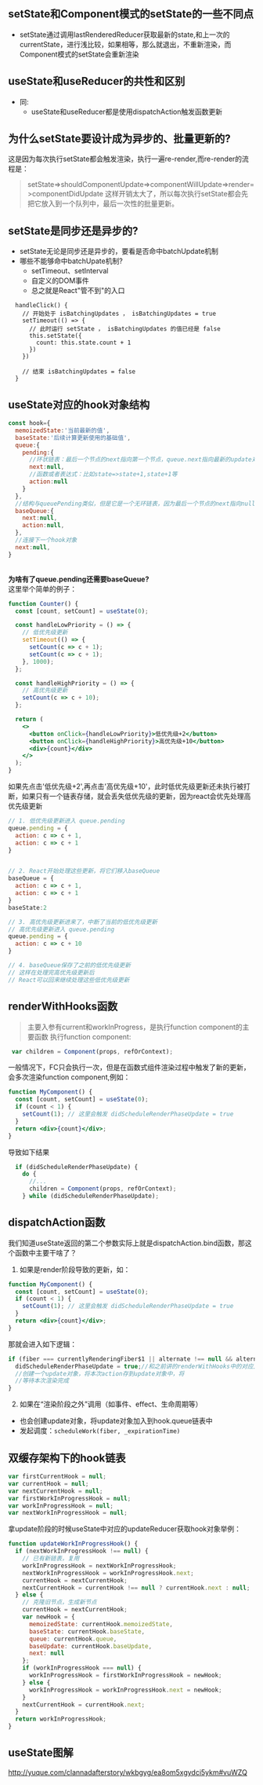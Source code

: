 ## setState和Component模式的setState的一些不同点
- setState通过调用lastRenderedReducer获取最新的state,和上一次的currentState，进行浅比较，如果相等，那么就退出，不重新渲染，而Component模式的setState会重新渲染
## useState和useReducer的共性和区别
- 同:
  - useState和useReducer都是使用dispatchAction触发函数更新

## 为什么setState要设计成为异步的、批量更新的?
这是因为每次执行setState都会触发渲染，执行一遍re-render,而re-render的流程是：
> setState=>shouldComponentUpdate=>componentWillUpdate=>render=>componentDidUpdate
这样开销太大了，所以每次执行setState都会先把它放入到一个队列中，最后一次性的批量更新。

## setState是同步还是异步的?
- setState无论是同步还是异步的，要看是否命中batchUpdate机制
- 哪些不能够命中batchUpate机制?
    - setTimeout、setInterval
    - 自定义的DOM事件
    - 总之就是React"管不到"的入口
```tsx
  handleClick() {
    // 开始处于 isBatchingUpdates ， isBatchingUpdates = true
    setTimeout(() => {
      // 此时运行 setState ， isBatchingUpdates 的值已经是 false
      this.setState({
        count: this.state.count + 1
      })
    })

    // 结束 isBatchingUpdates = false
  }
```
## useState对应的hook对象结构
```javascript
const hook={
  memoizedState:'当前最新的值',
  baseState:'后续计算更新使用的基础值',
  queue:{
    pending:{
      //环状链表：最后一个节点的next指向第一个节点，queue.next指向最新的update对象
      next:null,
      //函数或者表达式：比如state=>state+1,state+1等
      action:null
    }
  },
  //结构与queuePending类似，但是它是一个无环链表，因为最后一个节点的next指向null
  baseQueue:{
    next:null,
    action:null,
  },
  //连接下一个hook对象
  next:null,
}
```
<br>
<strong>为啥有了queue.pending还需要baseQueue?</strong>
<br>
这里举个简单的例子：
<br>

```jsx
function Counter() {
  const [count, setCount] = useState(0);

  const handleLowPriority = () => {
    // 低优先级更新
    setTimeout(() => {
      setCount(c => c + 1);
      setCount(c => c + 1);
    }, 1000);
  };

  const handleHighPriority = () => {
    // 高优先级更新
    setCount(c => c + 10);
  };

  return (
    <>
      <button onClick={handleLowPriority}>低优先级+2</button>
      <button onClick={handleHighPriority}>高优先级+10</button>
      <div>{count}</div>
    </>
  );
}
```
如果先点击'低优先级+2',再点击'高优先级+10'，此时低优先级更新还未执行被打断，如果只有一个链表存储，就会丢失低优先级的更新，因为react会优先处理高优先级更新

```javascript
// 1. 低优先级更新进入 queue.pending
queue.pending = {
  action: c => c + 1,
  action: c => c + 1
}


// 2. React开始处理这些更新，将它们移入baseQueue
baseQueue = {
  action: c => c + 1,
  action: c => c + 1
}
baseState:2

// 3. 高优先级更新进来了，中断了当前的低优先级更新
// 高优先级更新进入 queue.pending
queue.pending = {
  action: c => c + 10
}

// 4. baseQueue保存了之前的低优先级更新
// 这样在处理完高优先级更新后
// React可以回来继续处理这些低优先级更新
```
## renderWithHooks函数
> 主要入参有current和workInProgress，是执行function component的主要函数
执行function component:
```javascript
 var children = Component(props, refOrContext);
```
一般情况下，FC只会执行一次，但是在函数式组件渲染过程中触发了新的更新，会多次渲染function component,例如：
```jsx
function MyComponent() {
  const [count, setCount] = useState(0);
  if (count < 1) {
    setCount(1); // 这里会触发 didScheduleRenderPhaseUpdate = true
  }
  return <div>{count}</div>;
}
```
导致如下结果
```javascript
  if (didScheduleRenderPhaseUpdate) {
    do {
      //...
      children = Component(props, refOrContext);
    } while (didScheduleRenderPhaseUpdate);
```
## dispatchAction函数
我们知道useState返回的第二个参数实际上就是dispatchAction.bind函数，那这个函数中主要干啥了？
<br>

1. 如果是render阶段导致的更新，如：

```jsx
function MyComponent() {
  const [count, setCount] = useState(0);
  if (count < 1) {
    setCount(1); // 这里会触发 didScheduleRenderPhaseUpdate = true
  }
  return <div>{count}</div>;
}
```
那就会进入如下逻辑：

```javascript
if (fiber === currentlyRenderingFiber$1 || alternate !== null && alternate === currentlyRenderingFiber$1){
  didScheduleRenderPhaseUpdate = true;//和之前讲的renderWithHooks中的对应上来，会导致renderWithHooks过程中，多次函数组件的执行
  //创建一个update对象，将本次action存到update对象中，将
  //等待本次渲染完成
}
```

2. 如果在“渲染阶段之外”调用（如事件、effect、生命周期等）
  - 也会创建update对象，将update对象加入到hook.queue链表中
  - 发起调度：`scheduleWork(fiber, _expirationTime)`


## 双缓存架构下的hook链表
```javascript
var firstCurrentHook = null;
var currentHook = null;
var nextCurrentHook = null;
var firstWorkInProgressHook = null;
var workInProgressHook = null;
var nextWorkInProgressHook = null;
```
拿update阶段的时候useState中对应的updateReducer获取hook对象举例：

```javascript
function updateWorkInProgressHook() {
  if (nextWorkInProgressHook !== null) {
    // 已有新链表，复用
    workInProgressHook = nextWorkInProgressHook;
    nextWorkInProgressHook = workInProgressHook.next;
    currentHook = nextCurrentHook;
    nextCurrentHook = currentHook !== null ? currentHook.next : null;
  } else {
    // 克隆旧节点，生成新节点
    currentHook = nextCurrentHook;
    var newHook = {
      memoizedState: currentHook.memoizedState,
      baseState: currentHook.baseState,
      queue: currentHook.queue,
      baseUpdate: currentHook.baseUpdate,
      next: null
    };
    if (workInProgressHook === null) {
      workInProgressHook = firstWorkInProgressHook = newHook;
    } else {
      workInProgressHook = workInProgressHook.next = newHook;
    }
    nextCurrentHook = currentHook.next;
  }
  return workInProgressHook;
}
```


## useState图解
http://yuque.com/clannadafterstory/wkbgyg/ea8om5xgydci5ykm#vuWZQ
